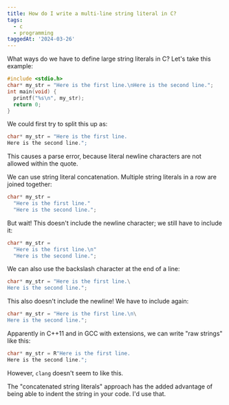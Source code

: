 ```yaml
---
title: How do I write a multi-line string literal in C?
tags:
  - c
  - programming
taggedAt: '2024-03-26'
---
```


What ways do we have to define large string literals in C? Let's take this example:

```c
#include <stdio.h>
char* my_str = "Here is the first line.\nHere is the second line.";
int main(void) {
  printf("%s\n", my_str);
  return 0;
}
```

We could first try to split this up as:

```c
char* my_str = "Here is the first line.
Here is the second line.";
```

This causes a parse error, because literal newline characters are not allowed within the quote.

We can use string literal concatenation. Multiple string literals in a row are joined together:

```c
char* my_str =
  "Here is the first line."
  "Here is the second line.";
```

But wait! This doesn't include the newline character; we still have to include it:

```c
char* my_str =
  "Here is the first line.\n"
  "Here is the second line.";
```

We can also use the backslash character at the end of a line:

```c
char* my_str = "Here is the first line.\
Here is the second line.";
```

This also doesn't include the newline! We have to include again:

```c
char* my_str = "Here is the first line.\n\
Here is the second line.";
```

Apparently in C++11 and in GCC with extensions, we can write "raw strings" like this:

```c
char* my_str = R"Here is the first line.
Here is the second line.";
```

However, `clang` doesn't seem to like this.

The "concatenated string literals" approach has the added advantage of being able to indent the string in your code. I'd use that.
